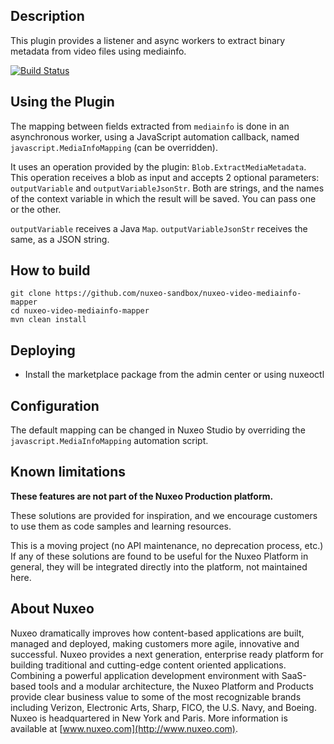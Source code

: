 ## Description
This plugin provides a listener and async workers to extract binary metadata from video files using mediainfo.

[![Build Status](https://qa.nuxeo.org/jenkins/buildStatus/icon?job=Sandbox/sandbox_nuxeo-video-mediainfo-mapper-master)](https://qa.nuxeo.org/jenkins/job/Sandbox/sandbox_nuxeo-video-mediainfo-mapper-master)

## Using the Plugin

The mapping between fields extracted from `mediainfo` is done in an asynchronous worker, using a JavaScript automation callback, named `javascript.MediaInfoMapping` (can be overridden).

It uses an operation provided by the plugin: `Blob.ExtractMediaMetadata`. This operation receives a blob as input and accepts 2 optional parameters: `outputVariable` and `outputVariableJsonStr`.  Both are strings, and the names of the context variable in which the result will be saved. You can pass one or the other.

`outputVariable` receives a Java `Map`. `outputVariableJsonStr`  receives the same, as a JSON string.



## How to build
```
git clone https://github.com/nuxeo-sandbox/nuxeo-video-mediainfo-mapper
cd nuxeo-video-mediainfo-mapper
mvn clean install
```

## Deploying
- Install the marketplace package from the admin center or using nuxeoctl

## Configuration
The default mapping can be changed in Nuxeo Studio by overriding the `javascript.MediaInfoMapping` automation script.

## Known limitations
**These features are not part of the Nuxeo Production platform.**

These solutions are provided for inspiration, and we encourage customers to use them as code samples and learning resources.

This is a moving project (no API maintenance, no deprecation process, etc.) If any of these solutions are found to be useful for the Nuxeo Platform in general, they will be integrated directly into the platform, not maintained here.

## About Nuxeo
Nuxeo dramatically improves how content-based applications are built, managed and deployed, making customers more agile, innovative and successful. Nuxeo provides a next generation, enterprise ready platform for building traditional and cutting-edge content oriented applications. Combining a powerful application development environment with SaaS-based tools and a modular architecture, the Nuxeo Platform and Products provide clear business value to some of the most recognizable brands including Verizon, Electronic Arts, Sharp, FICO, the U.S. Navy, and Boeing. Nuxeo is headquartered in New York and Paris. More information is available at [www.nuxeo.com](http://www.nuxeo.com).
